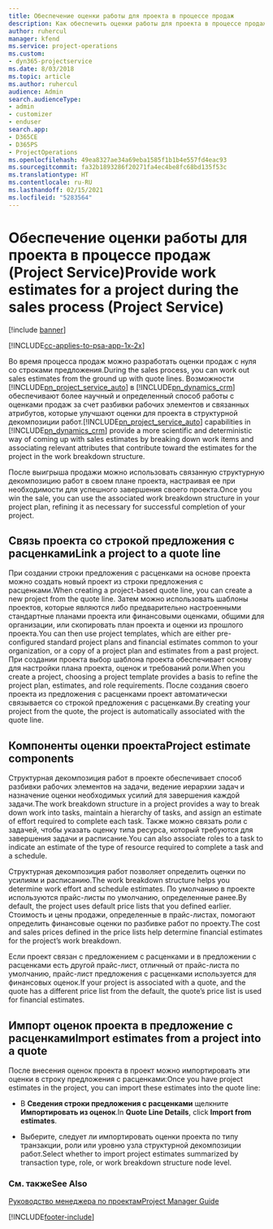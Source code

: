 ```yaml
---
title: Обеспечение оценки работы для проекта в процессе продаж
description: Как обеспечить оценки работы для проекта в процессе продаж в Project Service
author: ruhercul
manager: kfend
ms.service: project-operations
ms.custom:
- dyn365-projectservice
ms.date: 8/03/2018
ms.topic: article
ms.author: ruhercul
audience: Admin
search.audienceType:
- admin
- customizer
- enduser
search.app:
- D365CE
- D365PS
- ProjectOperations
ms.openlocfilehash: 49ea8327ae34a69eba1585f1b1b4e557fd4eac93
ms.sourcegitcommit: fa32b1893286f20271fa4ec4be8fc68bd135f53c
ms.translationtype: HT
ms.contentlocale: ru-RU
ms.lasthandoff: 02/15/2021
ms.locfileid: "5283564"
---
```

# <a name="provide-work-estimates-for-a-project-during-the-sales-process-project-service"></a><span data-ttu-id="8414f-103">Обеспечение оценки работы для проекта в процессе продаж (Project Service)</span><span class="sxs-lookup"><span data-stu-id="8414f-103">Provide work estimates for a project during the sales process (Project Service)</span></span>

[!include [banner](../includes/psa-now-project-operations.md)]

[!INCLUDE[cc-applies-to-psa-app-1x-2x](../includes/cc-applies-to-psa-app-1x-2x.md)]

<span data-ttu-id="8414f-104">Во время процесса продаж можно разработать оценки продаж с нуля со строками предложения.</span><span class="sxs-lookup"><span data-stu-id="8414f-104">During the sales process, you can work out sales estimates from the ground up with quote lines.</span></span> <span data-ttu-id="8414f-105">Возможности [!INCLUDE[pn_project_service_auto](../includes/pn-project-service-auto.md)] в [!INCLUDE[pn_dynamics_crm](../includes/pn-dynamics-crm.md)] обеспечивают более научный и определенный способ работы с оценками продаж за счет разбивки рабочих элементов и связанных атрибутов, которые улучшают оценки для проекта в структурной декомпозиции работ.</span><span class="sxs-lookup"><span data-stu-id="8414f-105">[!INCLUDE[pn_project_service_auto](../includes/pn-project-service-auto.md)] capabilities in [!INCLUDE[pn_dynamics_crm](../includes/pn-dynamics-crm.md)] provide a more scientific and deterministic way of coming up with sales estimates by breaking down work items and associating relevant attributes that contribute toward the estimates for the project in the work breakdown structure.</span></span>  
  
 <span data-ttu-id="8414f-106">После выигрыша продажи можно использовать связанную структурную декомпозицию работ в своем плане проекта, настраивая ее при необходимости для успешного завершения своего проекта.</span><span class="sxs-lookup"><span data-stu-id="8414f-106">Once you win the sale, you can use the associated work breakdown structure in your project plan, refining it as necessary for successful completion of your project.</span></span>  
  
## <a name="link-a-project-to-a-quote-line"></a><span data-ttu-id="8414f-107">Связь проекта со строкой предложения с расценками</span><span class="sxs-lookup"><span data-stu-id="8414f-107">Link a project to a quote line</span></span>  
 <span data-ttu-id="8414f-108">При создании строки предложения с расценками на основе проекта можно создать новый проект из строки предложения с расценками.</span><span class="sxs-lookup"><span data-stu-id="8414f-108">When creating a project-based quote line, you can create a new project from the quote line.</span></span> <span data-ttu-id="8414f-109">Затем можно использовать шаблоны проектов, которые являются либо предварительно настроенными стандартные планами проекта или финансовыми оценками, общими для организации, или скопировать план проекта и оценки из прошлого проекта.</span><span class="sxs-lookup"><span data-stu-id="8414f-109">You can then use project templates, which are either pre-configured standard project plans and financial estimates common to your organization, or a copy of a project plan and estimates from a past project.</span></span> <span data-ttu-id="8414f-110">При создании проекта выбор шаблона проекта обеспечивает основу для настройки плана проекта, оценок и требований роли.</span><span class="sxs-lookup"><span data-stu-id="8414f-110">When you create a project, choosing a project template provides a basis to refine the project plan, estimates, and role requirements.</span></span> <span data-ttu-id="8414f-111">После создания своего проекта из предложения с расценками проект автоматически связывается со строкой предложения с расценками.</span><span class="sxs-lookup"><span data-stu-id="8414f-111">By creating your project from the quote, the project is automatically associated with the quote line.</span></span>  
  
## <a name="project-estimate-components"></a><span data-ttu-id="8414f-112">Компоненты оценки проекта</span><span class="sxs-lookup"><span data-stu-id="8414f-112">Project estimate components</span></span>  
 <span data-ttu-id="8414f-113">Структурная декомпозиция работ в проекте обеспечивает способ разбивки рабочих элементов на задачи, ведение иерархии задач и назначение оценки необходимых усилий для завершения каждой задачи.</span><span class="sxs-lookup"><span data-stu-id="8414f-113">The work breakdown structure in a project provides a way to break down work into tasks, maintain a hierarchy of tasks, and assign an estimate of effort required to complete each task.</span></span> <span data-ttu-id="8414f-114">Также можно связать роли с задачей, чтобы указать оценку типа ресурса, который требуются для завершения задачи и расписание.</span><span class="sxs-lookup"><span data-stu-id="8414f-114">You can also associate roles to a task to indicate an estimate of the type of resource required to complete a task and a schedule.</span></span>  
  
 <span data-ttu-id="8414f-115">Структурная декомпозиция работ позволяет определить оценки по усилиям и расписанию.</span><span class="sxs-lookup"><span data-stu-id="8414f-115">The work breakdown structure helps you determine work effort and schedule estimates.</span></span> <span data-ttu-id="8414f-116">По умолчанию в проекте используются прайс-листы по умолчанию, определенные ранее.</span><span class="sxs-lookup"><span data-stu-id="8414f-116">By default, the project uses default price lists that you defined earlier.</span></span> <span data-ttu-id="8414f-117">Стоимость и цены продажи, определенные в прайс-листах, помогают определить финансовые оценки по разбивке работ по проекту.</span><span class="sxs-lookup"><span data-stu-id="8414f-117">The cost and sales prices defined in the price lists help determine financial estimates for the project’s work breakdown.</span></span>  
  
 <span data-ttu-id="8414f-118">Если проект связан с предложением с расценками и в предложении с расценками есть другой прайс-лист, отличный от прайс-листа по умолчанию, прайс-лист предложения с расценками используется для финансовых оценок.</span><span class="sxs-lookup"><span data-stu-id="8414f-118">If your project is associated with a quote, and the quote has a different price list from the default, the quote’s price list is used for financial estimates.</span></span>  
  
## <a name="import-estimates-from-a-project-into-a-quote"></a><span data-ttu-id="8414f-119">Импорт оценок проекта в предложение с расценками</span><span class="sxs-lookup"><span data-stu-id="8414f-119">Import estimates from a project into a quote</span></span>  
 <span data-ttu-id="8414f-120">После внесения оценок проекта в проект можно импортировать эти оценки в строку предложения с расценками:</span><span class="sxs-lookup"><span data-stu-id="8414f-120">Once you have project estimates in the project, you can import these estimates into the quote line:</span></span>  
  
-   <span data-ttu-id="8414f-121">В **Сведения строки предложения с расценками** щелкните **Импортировать из оценок**.</span><span class="sxs-lookup"><span data-stu-id="8414f-121">In **Quote Line Details**, click **Import from estimates**.</span></span> 

-   <span data-ttu-id="8414f-122">Выберите, следует ли импортировать оценки проекта по типу транзакции, роли или уровню узла структурной декомпозиции работ.</span><span class="sxs-lookup"><span data-stu-id="8414f-122">Select whether to import project estimates summarized by transaction type, role, or work breakdown structure node level.</span></span>  
  
### <a name="see-also"></a><span data-ttu-id="8414f-123">См. также</span><span class="sxs-lookup"><span data-stu-id="8414f-123">See Also</span></span>  
 [<span data-ttu-id="8414f-124">Руководство менеджера по проектам</span><span class="sxs-lookup"><span data-stu-id="8414f-124">Project Manager Guide</span></span>](../psa/project-manager-guide.md)


[!INCLUDE[footer-include](../includes/footer-banner.md)]